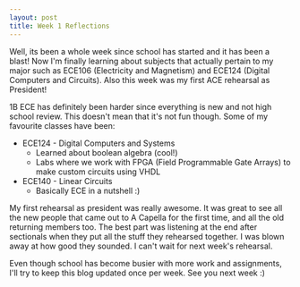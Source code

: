 ```yaml
---
layout: post
title: Week 1 Reflections
---
```

Well, its been a whole week since school has started and it has been a blast! Now I'm finally learning about subjects 
that actually pertain to my major such as ECE106 (Electricity and Magnetism) and ECE124 (Digital Computers and Circuits). 
Also this week was my first ACE rehearsal as President!

1B ECE has definitely been harder since everything is new and not high school review. This doesn't mean that it's not fun 
though. Some of my favourite classes have been:
* ECE124 - Digital Computers and Systems
  * Learned about boolean algebra (cool!)
  * Labs where we work with FPGA (Field Programmable Gate Arrays) to make custom circuits using VHDL
* ECE140 - Linear Circuits
  * Basically ECE in a nutshell :)

My first rehearsal as president was really awesome. It was great to see all the new people that came out to A Capella for
the first time, and all the old returning members too. The best part was listening at the end after sectionals when they
put all the stuff they rehearsed together. I was blown away at how good they sounded. I can't wait for next week's rehearsal.

Even though school has become busier with more work and assignments, I'll try to keep this blog updated once per week.
See you next week :)
